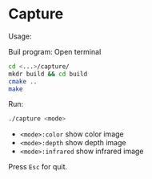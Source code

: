 **Capture**
===========
Usage:

Buil program: Open terminal
```bash
cd <...>/capture/
mkdr build && cd build
cmake ..
make
```  

Run:
```bash
./capture <mode>
```

* `<mode>:color` show color image 
* `<mode>:depth` show depth image 
* `<mode>:infrared` show infrared image 

Press `Esc` for quit.

